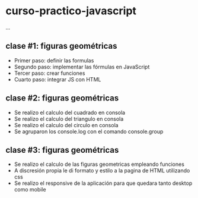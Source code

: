# curso-practico-javascript

...

## clase #1: figuras geométricas

- Primer paso: definir las formulas
- Segundo paso: implementar las fórmulas en JavaScript
- Tercer paso: crear funciones
- Cuarto paso: integrar JS con HTML 

## clase #2: figuras geométricas 
- Se realizo el calculo del cuadrado en consola
- Se realizo el calculo del triangulo en consola
- Se realizo el calculo del circulo en consola
- Se agruparon los console.log con el comando console.group

## clase #3: figuras geométricas
- Se realizo el calculo de las figuras geometricas empleando funciones
- A discresión propia le di formato y estilo a la pagina de HTML utilizando css
- Se realizo el responsive de la aplicación para que quedara tanto desktop como mobile